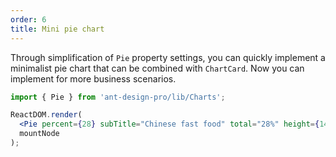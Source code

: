 ```yaml
---
order: 6
title: Mini pie chart
---
```


Through simplification of `Pie` property settings, you can quickly implement a minimalist pie chart that can be combined with `ChartCard`.
Now you can implement for more business scenarios.

```jsx
import { Pie } from 'ant-design-pro/lib/Charts';

ReactDOM.render(
  <Pie percent={28} subTitle="Chinese fast food" total="28%" height={140} />,
  mountNode
);
```

